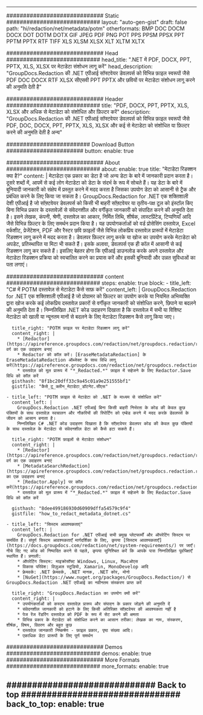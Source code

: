 
---
############################# Static ############################
layout: "auto-gen-gist" 
draft: false
path: "hi/redaction/net/metadata/potm"
otherformats: BMP DOC DOCM DOCX DOT DOTM DOTX GIF JPEG PDF PNG POT PPS PPSM PPSX PPT PPTM PPTX RTF TIFF XLS XLSM XLSX XLT XLTM XLTX  

############################# Head ############################
head_title: ".NET में PDF, DOCX, PPT, PPTX, XLS, XLSX पर मेटाडेटा संशोधन लागू करें"
head_description: "GroupDocs.Redaction की .NET एपीआई सॉफ्टवेयर डेवलपर्स को विभिन्न फ़ाइल स्वरूपों जैसे PDF DOC DOCX RTF XLSX सीएसवी PPT PPTX और छवियों पर मेटाडेटा संशोधन लागू करने की अनुमति देती है"

############################# Header ############################
title: "PDF, DOCX, PPT, PPTX, XLS, XLSX और अधिक से मेटाडेटा को संशोधित और फ़िल्टर करें"
description: "GroupDocs.Redaction की .NET एपीआई सॉफ्टवेयर डेवलपर्स को विभिन्न फ़ाइल स्वरूपों जैसे PDF, DOC, DOCX, PPT, PPTX, XLS, XLSX और कई से मेटाडेटा को संशोधित या फ़िल्टर करने की अनुमति देती है अन्य"

######################### Download Button #######################
button:
    enable: true

############################# About ############################
about:
    enable: true
    title: "मेटाडेटा रिडक्शन क्या है?"
    content: |
        मेटाडेटा एक प्रकार का डेटा है जो अन्य डेटा के बारे में जानकारी प्रदान करता है। दूसरे शब्दों में, आपमें से कई लोग मेटाडेटा को डेटा के संदर्भ के रूप में सोचते हैं। यह डेटा के बारे में बुनियादी जानकारी को संक्षेप में प्रस्तुत करने में मदद करता है जिसका उपयोग डेटा को आसानी से ट्रैक और प्रबंधित करने के लिए किया जा सकता है। GroupDocs.Redaction for .NET एक शक्तिशाली देशी एपीआई है जो सॉफ़्टवेयर डेवलपर्स को किसी भी बाहरी सॉफ़्टवेयर या तृतीय-पक्ष टूल को इंस्टॉल किए बिना विभिन्न प्रकार के दस्तावेज़ों से संवेदनशील और वर्गीकृत जानकारी को संपादित करने की अनुमति देता है। इसने लेखक, कंपनी, श्रेणी, दस्तावेज़ का आकार, निर्मित तिथि, शीर्षक, लास्टप्रिंटेड, टिप्पणियाँ आदि जैसे विभिन्न फ़िल्टर के लिए समर्थन प्रदान किया है। यह उपयोगकर्ताओं को वर्ड प्रोसेसिंग दस्तावेज़, Excel वर्कशीट, प्रेजेंटेशन, PDF और रैस्टर छवि फ़ाइलों जैसे विभिन्न लोकप्रिय दस्तावेज़ प्रारूपों में मेटाडेटा रिडक्शन लागू करने में मदद करता है। डेवलपर फ़िल्टर लागू करके या खोज का उपयोग करके मेटाडेटा को अपडेट, प्रतिस्थापित या मिटा भी सकते हैं। इसके अलावा, डेवलपर्स एक ही कॉल में आसानी से कई रिडक्शन लागू कर सकते हैं। इसलिए बेहतर होगा कि एपीआई डाउनलोड करके अपने दस्तावेज़ और मेटाडेटा रिडक्शन प्रक्रिया को स्वचालित करने का प्रयास करें और इसकी बुनियादी और उन्नत सुविधाओं का पता लगाएं।

############################# content ############################
steps:
    enable: true
    block:
    - title_left: "C# में POTM दस्तावेज़ से मेटाडेटा कैसे साफ़ करें"
      content_left: |
        GroupDocs.Redaction for .NET एक शक्तिशाली एपीआई है जो प्रोग्रामर को फ़िल्टर का उपयोग करके या नियमित अभिव्यक्ति द्वारा खोज करके कई लोकप्रिय दस्तावेज़ प्रकारों से वर्गीकृत जानकारी को संशोधित करने, छिपाने या बदलने की अनुमति देता है।
        निम्नलिखित .NET कोड उदाहरण दिखाता है कि दस्तावेज़ में सभी या विशिष्ट मेटाडेटा को खाली या न्यूनतम मानों से बदलने के लिए मेटाडेटा रिडक्शन कैसे लागू किया जाए।

      title_right: "POTM फ़ाइल पर मेटाडेटा रिडक्शन लागू करें"
      content_right: |
        * [Redactor](https://apireference.groupdocs.com/redaction/net/groupdocs.redaction/redactor) वर्ग का एक उदाहरण बनाएं
        * Redactor को कॉल करें। [EraseMetadataRedaction] के EraseMetadataRedaction ऑब्जेक्ट के साथ विधि लागू करें(https://apireference.groupdocs.com/redaction/net/groupdocs.redaction.redactions/erasemetadataredaction)
        * दस्तावेज़ को मूल प्रारूप में "*_Redacted.*" फ़ाइल में सहेजने के लिए Redactor.Save विधि को कॉल करें        
      gisthash: "8f1bc20dff33c9a45c01a9e251555bf1"
      gistfile: "कैसे_टू_क्लीन_मेटाडेटा_डॉटनेट.सीएस"

    - title_left: "POTM फ़ाइल से मेटाडेटा को .NET के माध्यम से संशोधित करें"
      content_left: |
        GroupDocs.Redaction .NET एपीआई बिना किसी बाहरी निर्भरता के कोड की केवल कुछ पंक्तियों के साथ दस्तावेज़ स्वचालन और नौकरियों की रिपोर्टिंग को एम्बेड करने में मदद करके डेवलपर्स के जीवन को आसान बनाता है।
        निम्नलिखित C# .NET कोड उदाहरण दिखाता है कि सॉफ़्टवेयर डेवलपर कोड की केवल कुछ पंक्तियों के साथ दस्तावेज़ के मेटाडेटा से संवेदनशील डेटा को कैसे हटा सकते हैं।
        
      title_right: "POTM फ़ाइलों से मेटाडेटा संशोधन"
      content_right: |
        * [Redactor](https://apireference.groupdocs.com/redaction/net/groupdocs.redaction/redactor) वर्ग का एक उदाहरण बनाएं
        * [MetadataSearchRedaction](https://apireference.groupdocs.com/redaction/net/groupdocs.redaction.redactions/metadatasearchredaction) का एक उदाहरण बनाएं
        * [Redactor.Apply] पर कॉल करें(https://apireference.groupdocs.com/redaction/net/groupdocs.redaction/redactor/methods/apply/index) 
        * दस्तावेज़ को मूल प्रारूप में "*_Redacted.*" फ़ाइल में सहेजने के लिए Redactor.Save विधि को कॉल करें
        
      gisthash: "8dee499186930d60909dffa54579c9f4"
      gistfile: "how_to_redact_metadata_dotnet.cs"

    - title_left: "सिस्टम आवश्यकताएं"
      content_left: |
        GroupDocs.Redaction for .NET एपीआई सभी प्रमुख प्लेटफार्मों और ऑपरेटिंग सिस्टम पर समर्थित हैं। संपूर्ण सिस्टम आवश्यकताएँ मार्गदर्शिका के लिए, कृपया [सिस्टम आवश्यकताएँ](https://docs.groupdocs.com/redaction/net/system-requirements/) पर जाएँ। नीचे दिए गए कोड को निष्पादित करने से पहले, कृपया सुनिश्चित करें कि आपके पास निम्नलिखित पूर्वापेक्षाएँ स्थापित हैं। प्रणाली:
        * ऑपरेटिंग सिस्टम: माइक्रोसॉफ्ट Windows, Linux, Macओएस
        * विकास परिवेश: विज़ुअल स्टूडियो, Xamarin, MonoDevelop आदि
        * फ़्रेमवर्क: .NET फ़्रेमवर्क, .NET मानक, .NET कोर, मोनो
        * [NuGet](https://www.nuget.org/packages/GroupDocs.Redaction/) से GroupDocs.Redaction .NET एपीआई का नवीनतम संस्करण प्राप्त करें
        
      title_right: "GroupDocs.Redaction का उपयोग क्यों करें"
      content_right: |
        * उपयोगकर्ताओं को कस्टम दस्तावेज़ प्रारूप और संपादन के प्रकार जोड़ने की अनुमति दें
        * संवेदनशील जानकारी को हटाने के लिए किसी अतिरिक्त सॉफ़्टवेयर की आवश्यकता नहीं है
        * पेज रेंज रेंडरिंग दस्तावेज़ को PDF के रूप में सेट करने की क्षमता
        * विभिन्न प्रकार के मेटाडेटा को संशोधित करने का आसान तरीका: लेखक का नाम, संस्करण, शीर्षक, विषय, विवरण और बहुत कुछ
        * दस्तावेज़ जानकारी निष्कर्षण - फ़ाइल प्रकार, पृष्ठ संख्या आदि।
        * एकाधिक डेटा प्रारूपों के लिए पूर्ण समर्थन

############################# Demos ############################
demos:
    enable: true
############################# More Formats ############################
more_formats:
    enable: true

############################# Back to top ###############################
back_to_top:
    enable: true
---